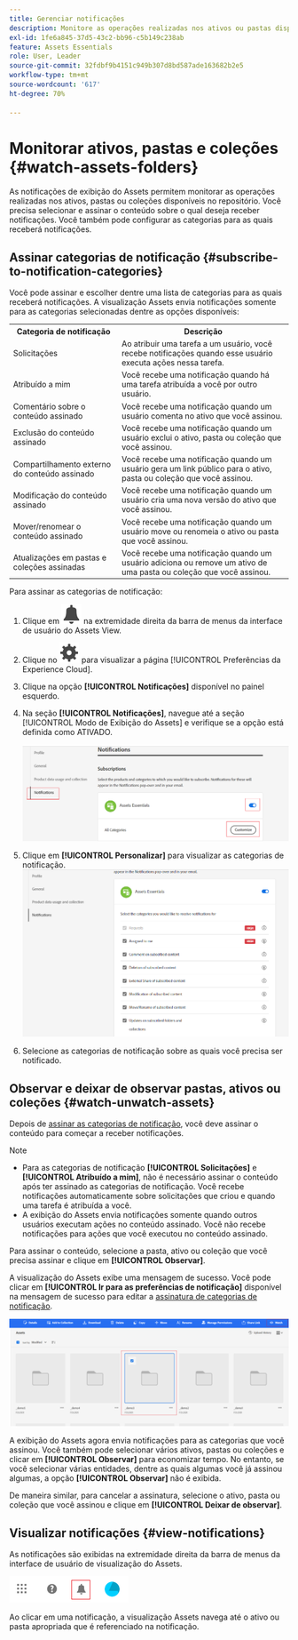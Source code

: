```yaml
---
title: Gerenciar notificações
description: Monitore as operações realizadas nos ativos ou pastas disponíveis no repositório usando as notificações de exibição do Assets.
exl-id: 1fe6a845-37d5-43c2-bb96-c5b149c238ab
feature: Assets Essentials
role: User, Leader
source-git-commit: 32fdbf9b4151c949b307d8bd587ade163682b2e5
workflow-type: tm+mt
source-wordcount: '617'
ht-degree: 70%

---
```


# Monitorar ativos, pastas e coleções {#watch-assets-folders}

As notificações de exibição do Assets permitem monitorar as operações realizadas nos ativos, pastas ou coleções disponíveis no repositório. Você precisa selecionar e assinar o conteúdo sobre o qual deseja receber notificações. Você também pode configurar as categorias para as quais receberá notificações.

## Assinar categorias de notificação {#subscribe-to-notification-categories}

Você pode assinar e escolher dentre uma lista de categorias para as quais receberá notificações. A visualização Assets envia notificações somente para as categorias selecionadas dentre as opções disponíveis:

<table>
    <tbody>
     <tr>
      <th><strong>Categoria de notificação</strong></th>
      <th><strong>Descrição</strong></th>
     </tr>
     <tr>
      <td>Solicitações</td>
      <td>Ao atribuir uma tarefa a um usuário, você recebe notificações quando esse usuário executa ações nessa tarefa.</td>
     </tr>
     <tr>
      <td>Atribuído a mim</td>
      <td>Você recebe uma notificação quando há uma tarefa atribuída a você por outro usuário.</td>
     </tr>
     <tr>
      <td>Comentário sobre o conteúdo assinado</td>
      <td>Você recebe uma notificação quando um usuário comenta no ativo que você assinou.</td>
     </tr>
     <tr>
      <td>Exclusão do conteúdo assinado</td>
      <td>Você recebe uma notificação quando um usuário exclui o ativo, pasta ou coleção que você assinou.</td>
     </tr>
     <tr>
      <td>Compartilhamento externo do conteúdo assinado</td>
      <td>Você recebe uma notificação quando um usuário gera um link público para o ativo, pasta ou coleção que você assinou.</td>
     </tr>
     <tr>
      <td>Modificação do conteúdo assinado</td>
      <td>Você recebe uma notificação quando um usuário cria uma nova versão do ativo que você assinou.</td>
     </tr>
     <tr>
      <td>Mover/renomear o conteúdo assinado</td>
      <td>Você recebe uma notificação quando um usuário move ou renomeia o ativo ou pasta que você assinou.</td>
     </tr>
     <tr>
      <td>Atualizações em pastas e coleções assinadas</td>
      <td>Você recebe uma notificação quando um usuário adiciona ou remove um ativo de uma pasta ou coleção que você assinou.</td>
     </tr>    
    </tbody>
   </table>

Para assinar as categorias de notificação:

1. Clique em ![ícone de sino](assets/bell-icon.svg) na extremidade direita da barra de menus da interface de usuário do Assets View.

1. Clique no ![ícone de configurações](assets/settings-icon.svg) para visualizar a página [!UICONTROL Preferências da Experience Cloud].

1. Clique na opção **[!UICONTROL Notificações]** disponível no painel esquerdo.

1. Na seção **[!UICONTROL Notificações]**, navegue até a seção [!UICONTROL Modo de Exibição do Assets] e verifique se a opção está definida como ATIVADO.

   ![Notificações no modo de exibição Assets](assets/enable-notifications.png)

1. Clique em **[!UICONTROL Personalizar]** para visualizar as categorias de notificação.
   ![Notificações no modo de exibição Assets](assets/enable-notification-categories.png)

1. Selecione as categorias de notificação sobre as quais você precisa ser notificado.

## Observar e deixar de observar pastas, ativos ou coleções {#watch-unwatch-assets}

Depois de [assinar as categorias de notificação](#subscribe-to-notification-categories), você deve assinar o conteúdo para começar a receber notificações.

>[!NOTE]
>
>* Para as categorias de notificação **[!UICONTROL Solicitações]** e **[!UICONTROL Atribuído a mim]**, não é necessário assinar o conteúdo após ter assinado as categorias de notificação. Você recebe notificações automaticamente sobre solicitações que criou e quando uma tarefa é atribuída a você.
>* A exibição do Assets envia notificações somente quando outros usuários executam ações no conteúdo assinado. Você não recebe notificações para ações que você executou no conteúdo assinado.

Para assinar o conteúdo, selecione a pasta, ativo ou coleção que você precisa assinar e clique em **[!UICONTROL Observar]**.

A visualização do Assets exibe uma mensagem de sucesso. Você pode clicar em **[!UICONTROL Ir para as preferências de notificação]** disponível na mensagem de sucesso para editar a [assinatura de categorias de notificação](#subscribe-to-notification-categories).

![Notificações no modo de exibição Assets](assets/watch-assets.png)

A exibição do Assets agora envia notificações para as categorias que você assinou. Você também pode selecionar vários ativos, pastas ou coleções e clicar em **[!UICONTROL Observar]** para economizar tempo. No entanto, se você selecionar várias entidades, dentre as quais algumas você já assinou algumas, a opção **[!UICONTROL Observar]** não é exibida.

De maneira similar, para cancelar a assinatura, selecione o ativo, pasta ou coleção que você assinou e clique em **[!UICONTROL Deixar de observar]**.

## Visualizar notificações {#view-notifications}

As notificações são exibidas na extremidade direita da barra de menus da interface de usuário de visualização do Assets.

![Notificações no modo de exibição Assets](assets/notifications-assets-essentials.png)

Ao clicar em uma notificação, a visualização Assets navega até o ativo ou pasta apropriada que é referenciado na notificação.
